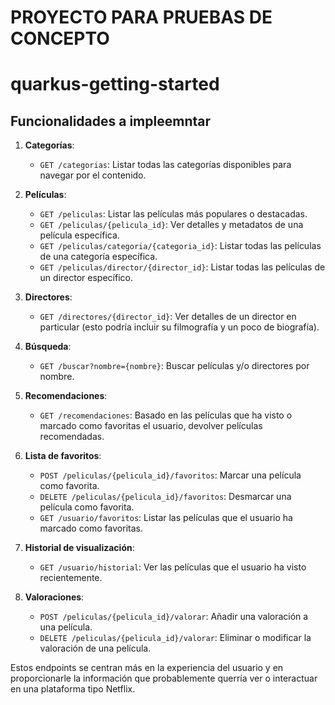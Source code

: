 # PROYECTO PARA PRUEBAS DE CONCEPTO
# quarkus-getting-started


## Funcionalidades a impleemntar


1. **Categorías**:
   - `GET /categorias`: Listar todas las categorías disponibles para navegar por el contenido.

2. **Películas**:
   - `GET /peliculas`: Listar las películas más populares o destacadas.
   - `GET /peliculas/{pelicula_id}`: Ver detalles y metadatos de una película específica.
   - `GET /peliculas/categoria/{categoria_id}`: Listar todas las películas de una categoría específica.
   - `GET /peliculas/director/{director_id}`: Listar todas las películas de un director específico.

3. **Directores**:
   - `GET /directores/{director_id}`: Ver detalles de un director en particular (esto podría incluir su filmografía y un poco de biografía).

4. **Búsqueda**:
   - `GET /buscar?nombre={nombre}`: Buscar películas y/o directores por nombre.

5. **Recomendaciones**:
   - `GET /recomendaciones`: Basado en las películas que ha visto o marcado como favoritas el usuario, devolver películas recomendadas.

6. **Lista de favoritos**:
   - `POST /peliculas/{pelicula_id}/favoritos`: Marcar una película como favorita.
   - `DELETE /peliculas/{pelicula_id}/favoritos`: Desmarcar una película como favorita.
   - `GET /usuario/favoritos`: Listar las películas que el usuario ha marcado como favoritas.

7. **Historial de visualización**:
   - `GET /usuario/historial`: Ver las películas que el usuario ha visto recientemente.

8. **Valoraciones**:
   - `POST /peliculas/{pelicula_id}/valorar`: Añadir una valoración a una película.
   - `DELETE /peliculas/{pelicula_id}/valorar`: Eliminar o modificar la valoración de una película.

Estos endpoints se centran más en la experiencia del usuario y en proporcionarle la información que probablemente querría ver o interactuar en una plataforma tipo Netflix.
